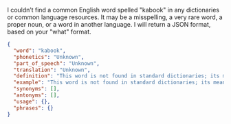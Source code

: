 I couldn’t find a common English word spelled "kabook" in any dictionaries or common language resources. It may be a misspelling, a very rare word, a proper noun, or a word in another language.
I will return a JSON format, based on your "what" format.

```json
{
  "word": "kabook",
  "phonetics": "Unknown",
  "part_of_speech": "Unknown",
  "translation": "Unknown",
  "definition": "This word is not found in standard dictionaries; its meaning is unknown without further context.",
  "example": "This word is not found in standard dictionaries; its meaning is unknown without further context.",
  "synonyms": [],
  "antonyms": [],
  "usage": {},
  "phrases": {}
}
```
 